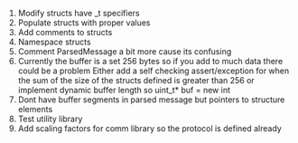 1) Modify structs have _t specifiers 
2) Populate structs with proper values
3) Add comments to structs
4) Namespace structs
5) Comment ParsedMessage a bit more cause its confusing
6) Currently the buffer is a set 256 bytes so if you add to much data there could be a problem
    Either add a self checking assert/exception for when the sum of the size of the structs defined is greater than 256 or implement dynamic buffer length so uint_t* buf = new int
7) Dont have buffer segments in parsed message but pointers to structure elements
8) Test utility library
9) Add scaling factors for comm library so the protocol is defined already